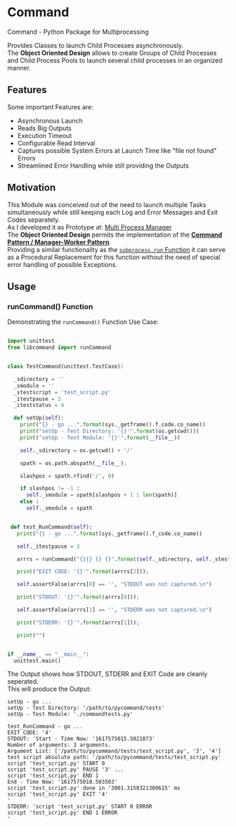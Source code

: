 # Command

Command - Python Package for Multiprocessing

Provides Classes to launch Child Processes asynchronously.\
The **Object Oriented Design** allows to create Groups of Child Processes and Child Process Pools to launch several child processes in an organized manner.

## Features
Some important Features are:
* Asynchronous Launch
* Reads Big Outputs
* Execution Timeout
* Configurable Read Interval
* Captures possible System Errors at Launch Time like "file not found" Errors
* Streamlined Error Handling while still providing the Outputs

## Motivation
This Module was conceived out of the need to launch multiple Tasks simultaneously while still keeping each Log and Error Messages and Exit Codes separately. \
As I developed it as Prototype at:
[Multi Process Manager](https://stackoverflow.com/questions/50177534/why-do-pipes-from-child-processes-break-sometimes-and-sometimes-not)\
The **Object Oriented Design** permits the implementation of the **[Command Pattern / Manager-Worker Pattern](https://en.wikipedia.org/wiki/Command_pattern)**.\
Providing a similar functionality as the [`subprocess.run` Function](https://docs.python.org/3/library/subprocess.html#subprocess.run) it can serve as a Procedural Replacement for this function without the need of special error handling of possible Exceptions.

## Usage
### runCommand() Function
Demonstrating the `runCommand()` Function Use Case:
```python

import unittest
from libcommand import runCommand


class TestCommand(unittest.TestCase):

  _sdirectory = ''
  _smodule = ''
  _stestscript = 'test_script.py'
  _itestpause = 3
  _iteststatus = 4

  def setUp(self):
    print("{} - go ...".format(sys._getframe().f_code.co_name))
    print("setUp - Test Directory: '{}'".format(os.getcwd()))
    print("setUp - Test Module: '{}'".format(__file__))

    self._sdirectory = os.getcwd() + '/'

    spath = os.path.abspath(__file__);

    slashpos = spath.rfind('/', 0)

    if slashpos != -1 :
      self._smodule = spath[slashpos + 1 : len(spath)]
    else :
      self._smodule = spath


 def test_RunCommand(self):
   print("{} - go ...".format(sys._getframe().f_code.co_name))

   self._itestpause = 3

   arrrs = runCommand("{}{} {} {}".format(self._sdirectory, self._stestscript, self._itestpause, self._iteststatus))

   print("EXIT CODE: '{}'".format(arrrs[2]));

   self.assertFalse(arrrs[0] == '', "STDOUT was not captured.\n")

   print("STDOUT: '{}'".format(arrrs[0]));

   self.assertFalse(arrrs[1] == '', "STDERR was not captured.\n")

   print("STDERR: '{}'".format(arrrs[1]));

   print("")


if __name__ == "__main__":
  unittest.main()


```

The Output shows how STDOUT, STDERR and EXIT Code are cleanly seperated.\
This will produce the Output:
```text
setUp - go ...
setUp - Test Directory: '/path/to/pycommand/tests'
setUp - Test Module: './commandtests.py'

test_RunCommand - go ...
EXIT CODE: '4'
STDOUT: 'Start - Time Now: '1617575015.5021873'
Number of arguments: 3 arguments.
Argument List: ['/path/to/pycommand/tests/test_script.py', '3', '4']
test script absolute path: '/path/to/pycommand/tests/test_script.py'
script 'test_script.py' START 0
script 'test_script.py' PAUSE '3' ...
script 'test_script.py' END 1
End - Time Now: '1617575018.503503'
script 'test_script.py' done in '3001.3158321380615' ms
script 'test_script.py' EXIT '4'
'
STDERR: 'script 'test_script.py' START 0 ERROR
script 'test_script.py' END 1 ERROR
'
```
